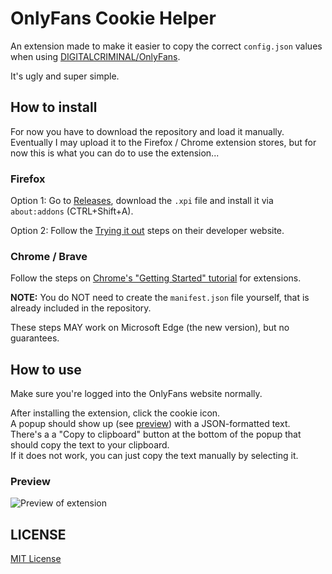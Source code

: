 # OnlyFans Cookie Helper

An extension made to make it easier to copy the correct `config.json` values when using [DIGITALCRIMINAL/OnlyFans](https://github.com/DIGITALCRIMINAL/OnlyFans).

It's ugly and super simple.

## How to install

For now you have to download the repository and load it manually.  
Eventually I may upload it to the Firefox / Chrome extension stores, but for now this is what you can do to use the extension...

### Firefox

Option 1: Go to [Releases](./releases), download the `.xpi` file and install it via `about:addons` (CTRL+Shift+A).

Option 2: Follow the [Trying it out](https://developer.mozilla.org/en-US/docs/Mozilla/Add-ons/WebExtensions/Your_first_WebExtension#Trying_it_out) steps on their developer website.

### Chrome / Brave

Follow the steps on [Chrome's "Getting Started" tutorial](https://developer.chrome.com/extensions/getstarted#manifest) for extensions.

**NOTE:** You do NOT need to create the `manifest.json` file yourself, that is already included in the repository.

These steps MAY work on Microsoft Edge (the new version), but no guarantees.

## How to use

Make sure you're logged into the OnlyFans website normally.

After installing the extension, click the cookie icon.  
A popup should show up (see [preview](#preview)) with a JSON-formatted text.  
There's a a "Copy to clipboard" button at the bottom of the popup that should copy the text to your clipboard.  
If it does not work, you can just copy the text manually by selecting it.

### Preview

![Preview of extension](https://i.marcus.pw/ss/2020-09-03_m5qLXS.png)

## LICENSE

[MIT License](./LICENSE.md)